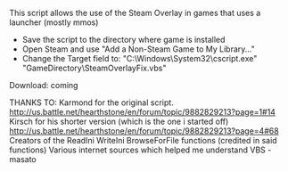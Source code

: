 This script allows the use of the Steam Overlay in games that uses a launcher (mostly mmos)
  - Save the script to the directory where game is installed
  - Open Steam and use "Add a Non-Steam Game to My Library..."
  - Change the Target field to:
  "C:\Windows\System32\cscript.exe" "GameDirectory\SteamOverlayFix.vbs"
	 
Download: coming

THANKS TO: Karmond for the original script.
		http://us.battle.net/hearthstone/en/forum/topic/9882829213?page=1#14
	   Kirsch for his shorter version (which is the one i started off)
		http://us.battle.net/hearthstone/en/forum/topic/9882829213?page=4#68
	   Creators of the ReadIni WriteIni BrowseForFile functions (credited in said functions)
	   Various internet sources which helped me understand VBS
																			                                    -masato
